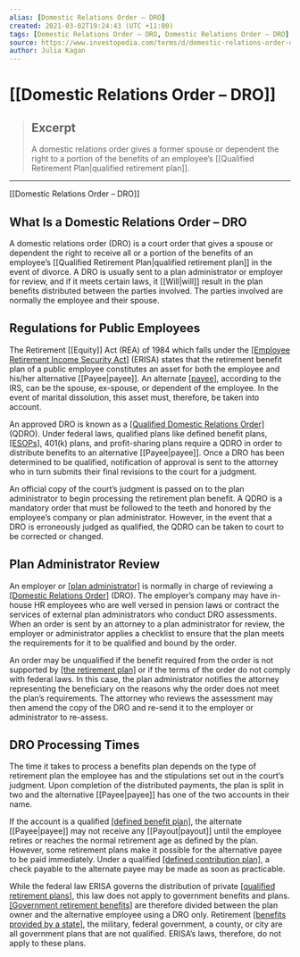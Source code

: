 ```yaml
---
alias: [Domestic Relations Order – DRO]
created: 2021-03-02T19:24:43 (UTC +11:00)
tags: [Domestic Relations Order – DRO, Domestic Relations Order – DRO]
source: https://www.investopedia.com/terms/d/domestic-relations-order-dro.asp
author: Julia Kagan
---
```


# [[Domestic Relations Order – DRO]]

> ## Excerpt
> A domestic relations order gives a former spouse or dependent the right to a portion of the benefits of an employee’s [[Qualified Retirement Plan|qualified retirement plan]].

---

[[Domestic Relations Order – DRO]]
## What Is a Domestic Relations Order – DRO

A domestic relations order (DRO) is a court order that gives a spouse or dependent the right to receive all or a portion of the benefits of an employee’s [[Qualified Retirement Plan|qualified retirement plan]] in the event of divorce. A DRO is usually sent to a plan administrator or employer for review, and if it meets certain laws, it [[Will|will]] result in the plan benefits distributed between the parties involved. The parties involved are normally the employee and their spouse.

## Regulations for Public Employees

The Retirement [[Equity]] Act (REA) of 1984 which falls under the [[Employee Retirement Income Security Act]](https://www.investopedia.com/terms/e/erisa.asp) (ERISA) states that the retirement benefit plan of a public employee constitutes an asset for both the employee and his/her alternative [[Payee|payee]]. An alternate [[payee]](https://www.investopedia.com/terms/p/payee.asp), according to the IRS, can be the spouse, ex-spouse, or dependent of the employee. In the event of marital dissolution, this asset must, therefore, be taken into account.

An approved DRO is known as a [[Qualified Domestic Relations Order]](https://www.investopedia.com/terms/q/qdro.asp) (QDRO). Under federal laws, qualified plans like defined benefit plans, [[ESOPs]](https://www.investopedia.com/terms/e/esop.asp), 401(k) plans, and profit-sharing plans require a QDRO in order to distribute benefits to an alternative [[Payee|payee]]. Once a DRO has been determined to be qualified, notification of approval is sent to the attorney who in turn submits their final revisions to the court for a judgment.

An official copy of the court’s judgment is passed on to the plan administrator to begin processing the retirement plan benefit. A QDRO is a mandatory order that must be followed to the teeth and honored by the employee’s company or plan administrator. However, in the event that a DRO is erroneously judged as qualified, the QDRO can be taken to court to be corrected or changed.

## Plan Administrator Review

An employer or [[plan administrator]](https://www.investopedia.com/terms/p/plan_administrator.asp) is normally in charge of reviewing a [[Domestic Relations Order]](https://www.investopedia.com/terms/d/domestic-relations-order-dro.asp) (DRO). The employer’s company may have in-house HR employees who are well versed in pension laws or contract the services of external plan administrators who conduct DRO assessments. When an order is sent by an attorney to a plan administrator for review, the employer or administrator applies a checklist to ensure that the plan meets the requirements for it to be qualified and bound by the order.

An order may be unqualified if the benefit required from the order is not supported by [[the retirement plan]](https://www.investopedia.com/terms/r/retirement.asp) or if the terms of the order do not comply with federal laws. In this case, the plan administrator notifies the attorney representing the beneficiary on the reasons why the order does not meet the plan’s requirements. The attorney who reviews the assessment may then amend the copy of the DRO and re-send it to the employer or administrator to re-assess.

## DRO Processing Times

The time it takes to process a benefits plan depends on the type of retirement plan the employee has and the stipulations set out in the court’s judgment. Upon completion of the distributed payments, the plan is split in two and the alternative [[Payee|payee]] has one of the two accounts in their name.

If the account is a qualified [[defined benefit plan]](https://www.investopedia.com/terms/d/definedbenefitpensionplan.asp), the alternate [[Payee|payee]] may not receive any [[Payout|payout]] until the employee retires or reaches the normal retirement age as defined by the plan. However, some retirement plans make it possible for the alternative payee to be paid immediately. Under a qualified [[defined contribution plan]](https://www.investopedia.com/terms/d/definedcontributionplan.asp), a check payable to the alternate payee may be made as soon as practicable.

While the federal law ERISA governs the distribution of private [[qualified retirement plans]](https://www.investopedia.com/terms/q/qrp.asp), this law does not apply to government benefits and plans. [[Government retirement benefits]](https://www.investopedia.com/articles/personal-[[Finance|finance]]/112514/top-retirement-strategies-government-employees.asp) are therefore divided between the plan owner and the alternative employee using a DRO only. Retirement [[benefits provided by a state]](https://www.investopedia.com/terms/c/calpers.asp), the military, federal government, a county, or city are all government plans that are not qualified. ERISA’s laws, therefore, do not apply to these plans.
